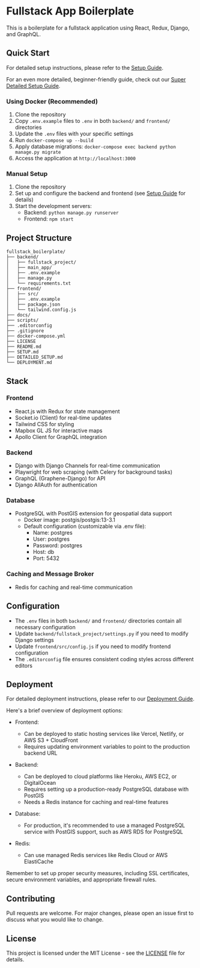 # Fullstack App Boilerplate

This is a boilerplate for a fullstack application using React, Redux, Django, and GraphQL.

## Quick Start

For detailed setup instructions, please refer to the [Setup Guide](SETUP.md).

For an even more detailed, beginner-friendly guide, check out our [Super Detailed Setup Guide](DETAILED_SETUP.md).

### Using Docker (Recommended)

1. Clone the repository
2. Copy `.env.example` files to `.env` in both `backend/` and `frontend/` directories
3. Update the `.env` files with your specific settings
4. Run `docker-compose up --build`
5. Apply database migrations: `docker-compose exec backend python manage.py migrate`
6. Access the application at `http://localhost:3000`

### Manual Setup

1. Clone the repository
2. Set up and configure the backend and frontend (see [Setup Guide](SETUP.md) for details)
3. Start the development servers:
   - Backend: `python manage.py runserver`
   - Frontend: `npm start`

## Project Structure

```
fullstack_boilerplate/
├── backend/
│   ├── fullstack_project/
│   ├── main_app/
│   ├── .env.example
│   ├── manage.py
│   └── requirements.txt
├── frontend/
│   ├── src/
│   ├── .env.example
│   ├── package.json
│   └── tailwind.config.js
├── docs/
├── scripts/
├── .editorconfig
├── .gitignore
├── docker-compose.yml
├── LICENSE
├── README.md
├── SETUP.md
├── DETAILED_SETUP.md
└── DEPLOYMENT.md
```

## Stack

### Frontend
- React.js with Redux for state management
- Socket.io (Client) for real-time updates
- Tailwind CSS for styling
- Mapbox GL JS for interactive maps
- Apollo Client for GraphQL integration

### Backend
- Django with Django Channels for real-time communication
- Playwright for web scraping (with Celery for background tasks)
- GraphQL (Graphene-Django) for API
- Django AllAuth for authentication

### Database
- PostgreSQL with PostGIS extension for geospatial data support
  - Docker image: postgis/postgis:13-3.1
  - Default configuration (customizable via .env file):
    - Name: postgres
    - User: postgres
    - Password: postgres
    - Host: db
    - Port: 5432

### Caching and Message Broker
- Redis for caching and real-time communication

## Configuration

- The `.env` files in both `backend/` and `frontend/` directories contain all necessary configuration
- Update `backend/fullstack_project/settings.py` if you need to modify Django settings
- Update `frontend/src/config.js` if you need to modify frontend configuration
- The `.editorconfig` file ensures consistent coding styles across different editors

## Deployment

For detailed deployment instructions, please refer to our [Deployment Guide](DEPLOYMENT.md).

Here's a brief overview of deployment options:

- Frontend: 
  - Can be deployed to static hosting services like Vercel, Netlify, or AWS S3 + CloudFront
  - Requires updating environment variables to point to the production backend URL

- Backend: 
  - Can be deployed to cloud platforms like Heroku, AWS EC2, or DigitalOcean
  - Requires setting up a production-ready PostgreSQL database with PostGIS
  - Needs a Redis instance for caching and real-time features

- Database: 
  - For production, it's recommended to use a managed PostgreSQL service with PostGIS support, such as AWS RDS for PostgreSQL

- Redis: 
  - Can use managed Redis services like Redis Cloud or AWS ElastiCache

Remember to set up proper security measures, including SSL certificates, secure environment variables, and appropriate firewall rules.

## Contributing

Pull requests are welcome. For major changes, please open an issue first to discuss what you would like to change.

## License

This project is licensed under the MIT License - see the [LICENSE](LICENSE) file for details.